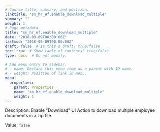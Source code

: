 ```yaml
---
# Course title, summary, and position.
linktitle: "sn_hr_ef.enable_download_multiple"
summary: ""
weight: 1
# Page metadata.
title: "sn_hr_ef.enable_download_multiple"
date: "2018-09-09T00:00:00Z"
lastmod: "2018-09-09T00:00:00Z"
draft: false  # Is this a draft? true/false
toc: true  # Show table of contents? true/false
type: docs  # Do not modify.

# Add menu entry to sidebar.
# - name: Declare this menu item as a parent with ID name.
# - weight: Position of link in menu.
menu:
  properties:
    parent: Properties
    name: "sn_hr_ef.enable_download_multiple"
    weight: 1
---
```


Description: Enable "Download" UI Action to download multiple employee documents in a zip file.


Value: `false`